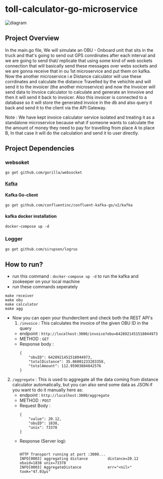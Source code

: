 # toll-calculator-go-microservice

![diagram](https://github.com/user-attachments/assets/75d5a41f-b8d8-433b-bbb3-eed7f2e5100a)

## Project Overview

In the main.go file, We will simulate an OBU - Onboard unit that sits in the truck and that's going to send out GPS conrdinates after each interval and we are going to send that/ replicate that using some kind of web sockets connection that will basically send these messages over webs sockets and we are gonna receive that in ou 1st microservice and put them on kafka. Now the another microservice i.e Distance calculator will use these corrdinates and calculate the distance Travelled by the vehichle and will send it to the invoicer (the another microservice) and now the Invoicer will send data to Invoice calculator to calculate and generate an Innvoive and then it will send it back to invoicer. Also this invoicer is connected to a database so it will store the generated invoice in the db and also query it back and send it to the client via the API Gateway.

Note : We have kept invoice calculator service isolated and treating it as a standalone microservice because what if someone wants to calculate the the amount of money they need to pay for travelling from place A to place B, In that case it will do the calculation and send it to user directly.

## Project Dependencies

### websoket

```
go get github.com/gorilla/websocket
```

#### [Kafka](https://github.com/confluentinc/confluent-kafka-go)

#### Kafka Go-client

```
go get github.com/confluentinc/confluent-kafka-go/v2/kafka
```

#### kafka docker installation

```
docker-compose up -d
```

### Logger

```bash
go get github.com/sirupsen/logrus
```

## How to run?
- run this command : `docker-compose up -d` to run the kafka and zookeeper on your local machine
- run these commands seperately
```
make receiver
make obu
make calculator
make agg
```
- Now you can open your thunderclient and check both the REST API's
  1. `/invoice` : This calculates the invoice of the  given OBU ID in the query
  - endpoint : `http://localhost:3000/invoice?obu=6428921451518044973`
  - METHOD : `GET`
  - Response body : 
    ```
    {
        "obuID": 6428921451518044973,
        "totalDistance": 35.86001233283358,
        "totalAmount": 112.95903884842576
    }
    ```
 2. `/aggregate` : This is used to aggregate all the data coming from distance calculator automatically, but you can also send some data as JSON if you want to do it manually here as:
    - endpoint : `http://localhost:3000/aggregate`
    - METHOD : `POST`
    - Request Body : 
        ```
        {
            "value": 20.12,
            "obuID": 1838,
            "unix": 73378
        }
        ```
    - Response (Server log):
        ```
       
        HTTP Transport running at port :3000...
        INFO[0003] aggregating distance         distance=20.12 obuid=1838 unix=73378
        INFO[0003] AggregateDistance            err="<nil>" took="47.03µs"
        
        ```
